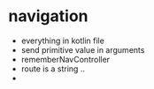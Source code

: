 # navigation
- everything in kotlin file
- send primitive value in arguments
- rememberNavController
- route is a string .. 
- 
